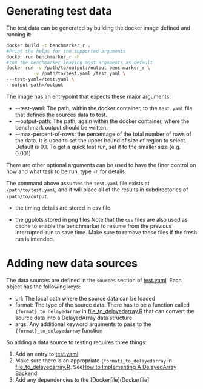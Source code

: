 # Generating test data

The test data can be generated by building the docker image defined and running it:

```bash
docker build -t benchmarker_r .
#Print the helps for the supported arguments
docker run benchmarker_r -h
#run the benchmarker leaving most arguments as default
docker run -v /path/to/output:/output benchmarker_r \
          -v /path/to/test.yaml:/test.yaml \
---test-yaml=/test.yaml \
--output-path=/output 
```

The image has an entrypoint that expects these major arguments:

- --test-yaml: The path, within the docker container, to the `test.yaml` file that defines the sources data to test.
- --output-path: The path, again within the docker container, where the benchmark output should be written.
- --max-percent-of-rows:  the percentage of the total number of rows of the data. It is used to set the upper bound of size of region to select. Default is 0.1. To get a quick test run, set it to the smaller size (e.g. 0.001)

There are other optional arguments can be used to have the finer control on how and what task to be run.
type `-h` for details.

The command above assumes the `test.yaml` file exists at `/path/to/test.yaml`, and it will place all of the results in subdirectories of `/path/to/output`.

- the timing details are stored in csv file 

- the ggplots stored in png files
Note that the `csv` files are also used as cache to enable the benchmarker to resume from the previous interrupted-run to save time.
Make sure to remove these files if the fresh run is intended.

# Adding new data sources

The data sources are defined in the `sources` section of [test.yaml](test.yaml). Each object has the following keys:

- url: The local path where the source data can be loaded
- format: The type of the source data. There has to be a function called `{format}_to_delayedarray` in [file_to_delayedarray.R](file_to_delayedarray.R) that can convert the source data into a DelayedArray data structure
- args: Any additional keyword arguments to pass to the `{format}_to_delayedarray` function

So adding a data source to testing requires three things:

1. Add an entry to [test.yaml](test.yaml)
2. Make sure there is an appropriate `{format}_to_delayedarray` in [file_to_delayedarray.R](file_to_delayedarray.R).
See[How to Implementing A DelayedArray Backend](http://bioconductor.org/packages/release/bioc/vignettes/DelayedArray/inst/doc/02-Implementing_a_backend.html)
3. Add any dependencies to the [Dockerfile](Dockerfile]
